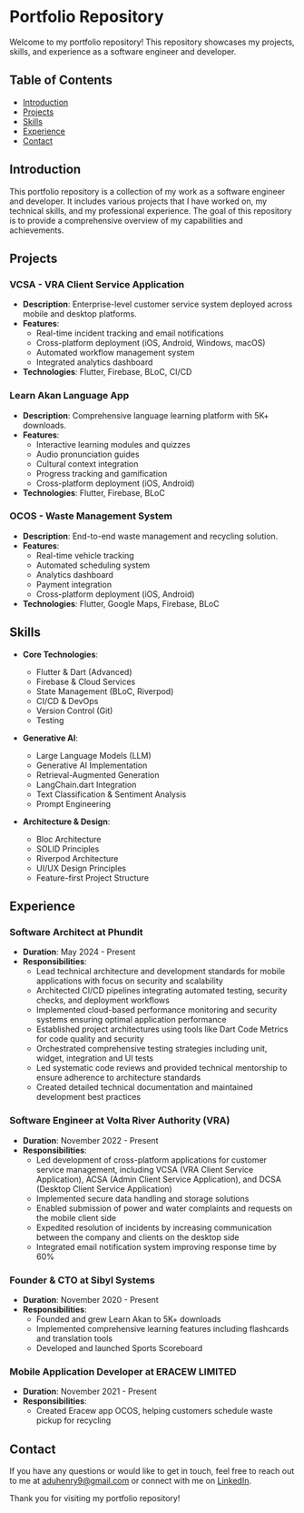 # Portfolio Repository

Welcome to my portfolio repository! This repository showcases my projects, skills, and experience as a software engineer and developer.

## Table of Contents

- [Introduction](#introduction)
- [Projects](#projects)
- [Skills](#skills)
- [Experience](#experience)
- [Contact](#contact)

## Introduction

This portfolio repository is a collection of my work as a software engineer and developer. It includes various projects that I have worked on, my technical skills, and my professional experience. The goal of this repository is to provide a comprehensive overview of my capabilities and achievements.

## Projects

### VCSA - VRA Client Service Application

- **Description**: Enterprise-level customer service system deployed across mobile and desktop platforms.
- **Features**:
  - Real-time incident tracking and email notifications
  - Cross-platform deployment (iOS, Android, Windows, macOS)
  - Automated workflow management system
  - Integrated analytics dashboard
- **Technologies**: Flutter, Firebase, BLoC, CI/CD

### Learn Akan Language App

- **Description**: Comprehensive language learning platform with 5K+ downloads.
- **Features**:
  - Interactive learning modules and quizzes
  - Audio pronunciation guides
  - Cultural context integration
  - Progress tracking and gamification
  - Cross-platform deployment (iOS, Android)
- **Technologies**: Flutter, Firebase, BLoC

### OCOS - Waste Management System

- **Description**: End-to-end waste management and recycling solution.
- **Features**:
  - Real-time vehicle tracking
  - Automated scheduling system
  - Analytics dashboard
  - Payment integration
  - Cross-platform deployment (iOS, Android)
- **Technologies**: Flutter, Google Maps, Firebase, BLoC

## Skills

- **Core Technologies**:
  - Flutter & Dart (Advanced)
  - Firebase & Cloud Services
  - State Management (BLoC, Riverpod)
  - CI/CD & DevOps
  - Version Control (Git)
  - Testing

- **Generative AI**:
  - Large Language Models (LLM)
  - Generative AI Implementation
  - Retrieval-Augmented Generation
  - LangChain.dart Integration
  - Text Classification & Sentiment Analysis
  - Prompt Engineering

- **Architecture & Design**:
  - Bloc Architecture
  - SOLID Principles
  - Riverpod Architecture
  - UI/UX Design Principles
  - Feature-first Project Structure

## Experience

### Software Architect at Phundit

- **Duration**: May 2024 - Present
- **Responsibilities**:
  - Lead technical architecture and development standards for mobile applications with focus on security and scalability
  - Architected CI/CD pipelines integrating automated testing, security checks, and deployment workflows
  - Implemented cloud-based performance monitoring and security systems ensuring optimal application performance
  - Established project architectures using tools like Dart Code Metrics for code quality and security
  - Orchestrated comprehensive testing strategies including unit, widget, integration and UI tests
  - Led systematic code reviews and provided technical mentorship to ensure adherence to architecture standards
  - Created detailed technical documentation and maintained development best practices

### Software Engineer at Volta River Authority (VRA)

- **Duration**: November 2022 - Present
- **Responsibilities**:
  - Led development of cross-platform applications for customer service management, including VCSA (VRA Client Service Application), ACSA (Admin Client Service Application), and DCSA (Desktop Client Service Application)
  - Implemented secure data handling and storage solutions
  - Enabled submission of power and water complaints and requests on the mobile client side
  - Expedited resolution of incidents by increasing communication between the company and clients on the desktop side
  - Integrated email notification system improving response time by 60%

### Founder & CTO at Sibyl Systems

- **Duration**: November 2020 - Present
- **Responsibilities**:
  - Founded and grew Learn Akan to 5K+ downloads
  - Implemented comprehensive learning features including flashcards and translation tools
  - Developed and launched Sports Scoreboard

### Mobile Application Developer at ERACEW LIMITED

- **Duration**: November 2021 - Present
- **Responsibilities**:
  - Created Eracew app OCOS, helping customers schedule waste pickup for recycling

## Contact

If you have any questions or would like to get in touch, feel free to reach out to me at [aduhenry9@gmail.com](mailto:aduhenry9@gmail.com) or connect with me on [LinkedIn](https://www.linkedin.com/in/henry-adu-17b453200).

Thank you for visiting my portfolio repository!
